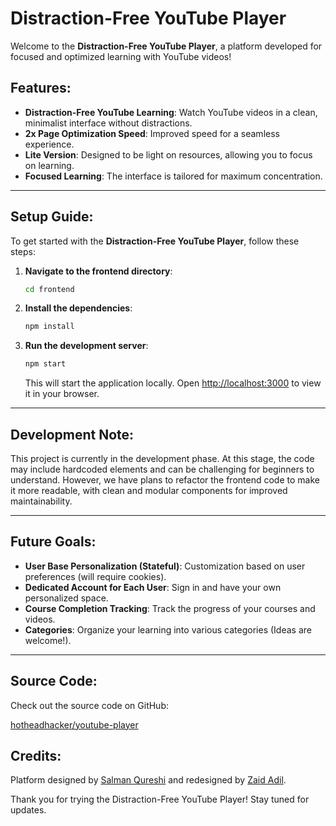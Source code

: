 # Distraction-Free YouTube Player

Welcome to the **Distraction-Free YouTube Player**, a platform developed for focused and optimized learning with YouTube videos!



## Features:
- **Distraction-Free YouTube Learning**: Watch YouTube videos in a clean, minimalist interface without distractions.
- **2x Page Optimization Speed**: Improved speed for a seamless experience.
- **Lite Version**: Designed to be light on resources, allowing you to focus on learning.
- **Focused Learning**: The interface is tailored for maximum concentration.

---

## Setup Guide:
To get started with the **Distraction-Free YouTube Player**, follow these steps:

1. **Navigate to the frontend directory**:
   ```bash
   cd frontend
   ```

2. **Install the dependencies**:
   ```bash
   npm install
   ```

3. **Run the development server**:
   ```bash
   npm start
   ```

   This will start the application locally. Open [http://localhost:3000](http://localhost:3000) to view it in your browser.

---

## Development Note:
This project is currently in the development phase. At this stage, the code may include hardcoded elements and can be challenging for beginners to understand. However, we have plans to refactor the frontend code to make it more readable, with clean and modular components for improved maintainability.

---

## Future Goals:
- **User Base Personalization (Stateful)**: Customization based on user preferences (will require cookies).
- **Dedicated Account for Each User**: Sign in and have your own personalized space.
- **Course Completion Tracking**: Track the progress of your courses and videos.
- **Categories**: Organize your learning into various categories (Ideas are welcome!).

---

## Source Code:
Check out the source code on GitHub:

[hotheadhacker/youtube-player](https://github.com/hotheadhacker/youtube-player)



## Credits:
Platform designed by [Salman Qureshi](https://isalman.dev) and redesigned by [Zaid Adil](https://hothead01th.vercel.app).



Thank you for trying the Distraction-Free YouTube Player! Stay tuned for updates.
